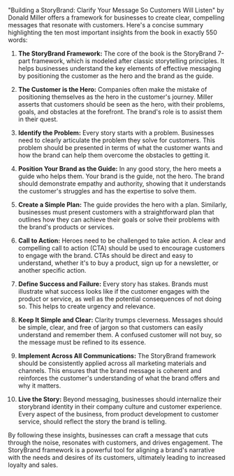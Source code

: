 "Building a StoryBrand: Clarify Your Message So Customers Will Listen" by Donald Miller offers a framework for businesses to create clear, compelling messages that resonate with customers. Here's a concise summary highlighting the ten most important insights from the book in exactly 550 words:

1. **The StoryBrand Framework:** The core of the book is the StoryBrand 7-part framework, which is modeled after classic storytelling principles. It helps businesses understand the key elements of effective messaging by positioning the customer as the hero and the brand as the guide.

2. **The Customer is the Hero:** Companies often make the mistake of positioning themselves as the hero in the customer's journey. Miller asserts that customers should be seen as the hero, with their problems, goals, and obstacles at the forefront. The brand's role is to assist them in their quest.

3. **Identify the Problem:** Every story starts with a problem. Businesses need to clearly articulate the problem they solve for customers. This problem should be presented in terms of what the customer wants and how the brand can help them overcome the obstacles to getting it.

4. **Position Your Brand as the Guide:** In any good story, the hero meets a guide who helps them. Your brand is the guide, not the hero. The brand should demonstrate empathy and authority, showing that it understands the customer's struggles and has the expertise to solve them.

5. **Create a Simple Plan:** The guide provides the hero with a plan. Similarly, businesses must present customers with a straightforward plan that outlines how they can achieve their goals or solve their problems with the brand's products or services.

6. **Call to Action:** Heroes need to be challenged to take action. A clear and compelling call to action (CTA) should be used to encourage customers to engage with the brand. CTAs should be direct and easy to understand, whether it's to buy a product, sign up for a newsletter, or another specific action.

7. **Define Success and Failure:** Every story has stakes. Brands must illustrate what success looks like if the customer engages with the product or service, as well as the potential consequences of not doing so. This helps to create urgency and relevance.

8. **Keep It Simple and Clear:** Clarity trumps cleverness. Messages should be simple, clear, and free of jargon so that customers can easily understand and remember them. A confused customer will not buy, so the message must be refined to its essence.

9. **Implement Across All Communications:** The StoryBrand framework should be consistently applied across all marketing materials and channels. This ensures that the brand message is coherent and reinforces the customer's understanding of what the brand offers and why it matters.

10. **Live the Story:** Beyond messaging, businesses should internalize their storybrand identity in their company culture and customer experience. Every aspect of the business, from product development to customer service, should reflect the story the brand is telling.

By following these insights, businesses can craft a message that cuts through the noise, resonates with customers, and drives engagement. The StoryBrand framework is a powerful tool for aligning a brand's narrative with the needs and desires of its customers, ultimately leading to increased loyalty and sales.
